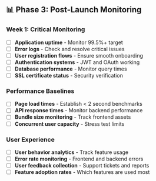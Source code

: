 ## 📊 **Phase 3: Post-Launch Monitoring**

### Week 1: Critical Monitoring
- [ ] **Application uptime** - Monitor 99.5%+ target
- [ ] **Error logs** - Check and resolve critical issues
- [ ] **User registration flows** - Ensure smooth onboarding
- [ ] **Authentication systems** - JWT and OAuth working
- [ ] **Database performance** - Monitor query times
- [ ] **SSL certificate status** - Security verification

### Performance Baselines
- [ ] **Page load times** - Establish < 2 second benchmarks
- [ ] **API response times** - Monitor backend performance
- [ ] **Bundle size monitoring** - Track frontend assets
- [ ] **Concurrent user capacity** - Stress test limits

### User Experience
- [ ] **User behavior analytics** - Track feature usage
- [ ] **Error rate monitoring** - Frontend and backend errors
- [ ] **User feedback collection** - Support tickets and reports
- [ ] **Feature adoption rates** - Which features are used most